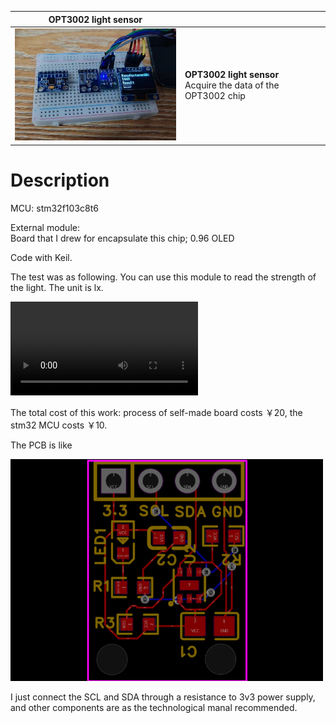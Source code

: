 
| **OPT3002 light sensor** |  |
|----------|----------|
| <img src="images/image.png"  width="300" />   | **OPT3002 light sensor**<br />Acquire the data of the OPT3002 chip |

# Description

MCU: stm32f103c8t6

External module: <br />Board that I drew for encapsulate this chip; 0.96 OLED

Code with Keil.

The test was as following. You can use this module to read the strength of the light. The unit is lx.


<video controls src="https://github.com/wing0night/I2C_Software_OPT3001/assets/119767073/d7b2271e-64a5-4158-a506-1b18b9861e08" title="Title" autoplay = "autoplay"></video>

The total cost of this work: process of self-made board costs ￥20, the stm32 MCU costs ￥10. 

The PCB is like 

<img src="images/image1.png"  width="500" />

I just connect the SCL and SDA through a resistance to 3v3 power supply, and other components are as the technological manal recommended.



